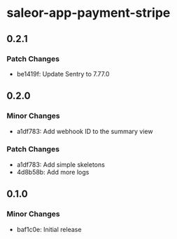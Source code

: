 # saleor-app-payment-stripe

## 0.2.1

### Patch Changes

- be1419f: Update Sentry to 7.77.0

## 0.2.0

### Minor Changes

- a1df783: Add webhook ID to the summary view

### Patch Changes

- a1df783: Add simple skeletons
- 4d8b58b: Add more logs

## 0.1.0

### Minor Changes

- baf1c0e: Initial release
